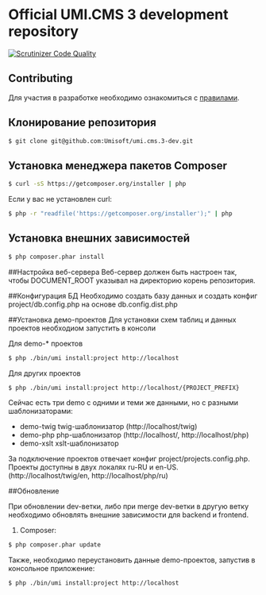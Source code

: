 Official UMI.CMS 3 development repository
=============

[![Scrutinizer Code Quality](https://scrutinizer-ci.com/g/Umisoft/umi.cms.3-dev/badges/quality-score.png?b=dev&s=f8e7d72d796fb24475b431ffd024d92e60f7a16a)](https://scrutinizer-ci.com/g/Umisoft/umi.cms.3-dev/?branch=dev)

## Contributing
Для участия в разработке необходимо ознакомиться с [правилами](CONTRIBUTING.md). 

## Клонирование репозитория
```sh
$ git clone git@github.com:Umisoft/umi.cms.3-dev.git
```

## Установка менеджера пакетов Composer
```sh
$ curl -sS https://getcomposer.org/installer | php
```

Если у вас не установлен curl:

```sh
$ php -r "readfile('https://getcomposer.org/installer');" | php
```

## Установка внешних зависимостей

```sh
$ php composer.phar install
```

##Настройка веб-сервера
Веб-сервер должен быть настроен так, чтобы DOCUMENT_ROOT указывал на директорию корень репозитория.

##Конфигурация БД
Необходимо создать базу данных и создать конфиг project/db.config.php на основе db.config.dist.php

##Установка демо-проектов
Для установки схем таблиц и данных проектов необходиом запустить в консоли

Для demo-* проектов
```sh
$ php ./bin/umi install:project http://localhost
```

Для других проектов
```sh
$ php ./bin/umi install:project http://localhost/{PROJECT_PREFIX}
```

Сейчас есть три demo с одними и теми же данными, но с разными шаблонизаторами:
- demo-twig twig-шаблонизатор (http://localhost/twig)
- demo-php php-шаблонизатор (http://localhost/, http://localhost/php)
- demo-xslt xslt-шаблонизатор

За подключение проектов отвечает конфиг project/projects.config.php.
Проекты доступны в двух локалях ru-RU и en-US. (http://localhost/twig/en, http://localhost/php/ru)

##Обновление

При обновлении dev-ветки, либо при merge dev-ветки в другую ветку необходимо обновлять внешние зависимости для backend и frontend.

1) Composer:
```sh
$ php composer.phar update
```

Также, необходимо переустановить данные demo-проектов, запустив в консольное приложение:
```sh
$ php ./bin/umi install:project http://localhost
```
